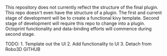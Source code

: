 This repository does not currently reflect the structure of the final plugin. This repo doesn't even have the structure of a plugin. 
The first and current stage of development will be to create a functional kivy template. Second stage of development will require this repo to change into a plugin. Octoprint functionality and data-binding efforts will commence during second stage.

TODO:
	1. Template out the UI
	2. Add functionality to UI
	3. Detach from Robo3D GITHUB